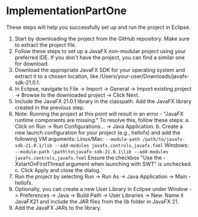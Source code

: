 # ImplementationPartOne

These steps will help you successfully set up and run the project in Eclipse.
1. Start by downloading the project from the GitHub repository. Make sure to extract the project file.
2. Follow these steps to set up a JavaFX non-modular project using your preferred IDE. If you don't have the project, you can find a similar one for download.
3. Download the appropriate JavaFX SDK for your operating system and extract it to a chosen location, like /Users/your-user/Downloads/javafx-sdk-21.0.1.
4. In Eclipse, navigate to File -> Import -> General -> Import existing project -> Browse to the downloaded project -> Click Next.
5. Include the JavaFX 21.0.1 library in the classpath. Add the JavaFX library created in the previous step.
6. Note: Running the project at this point will result in an error - "JavaFX runtime components are missing." To resolve this, follow these steps:
   a. Click on Run -> Run Configurations... -> Java Application.
   b. Create a new launch configuration for your project (e.g., hellofx) and add the following VM arguments:
      Linux/Mac: `--module-path /path/to/javafx-sdk-21.0.1/lib --add-modules javafx.controls,javafx.fxml`
      Windows: `--module-path \path\to\javafx-sdk-21.0.1\lib --add-modules javafx.controls,javafx.fxml`
      Ensure the checkbox "Use the -XstartOnFirstThread argument when launching with SWT" is unchecked.
   c. Click Apply and close the dialog.
7. Run the project by selecting Run -> Run As -> Java Application -> Main - hellofx.
8. Optionally, you can create a new User Library in Eclipse under Window -> Preferences -> Java -> Build Path -> User Libraries -> New. Name it JavaFX21 and include the JAR files from the lib folder in JavaFX 21.
9. Add the JavaFX JARs to the library.
